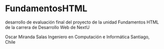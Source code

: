 # FundamentosHTML
desarrollo de evaluación final del proyecto de la unidad Fundamentos HTML de la carrera de Desarrollo Web de NextU

Oscar Miranda Salas
Ingeniero en Computación e Informática
Santiago, Chile
